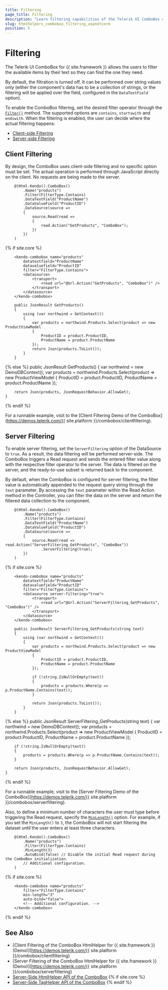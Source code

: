 ```yaml
---
title: Filtering
page_title: Filtering
description: "Learn filtering capabilities of the Telerik UI ComboBox component for {{ site.framework }}."
slug: htmlhelpers_combobox_filtering_aspnetcore
position: 5
---
```


# Filtering

The Telerik UI ComboBox for {{ site.framework }} allows the users to filter the available items by their text so they can find the one they need.

By default, the filtration is turned off. It can be performed over string values only (either the component's data has to be a collection of strings, or the filtering will be applied over the field, configured in the `DataTextField` option).

To enable the ComboBox filtering, set the desired filter operator through the [`Filter()`](/api/kendo.mvc.ui.fluent/comboboxbuilder#filtersystemstring) method. The supported options are `contains`, `startswith` and `endswith`. When the filtering is enabled, the user can decide where the actual filtering happens:

* [Client-side Filtering](#client-filtering)
* [Server-side Filtering](#server-filtering)

## Client Filtering 

By design, the ComboBox uses client-side filtering and no specific option must be set. The actual operation is performed through JavaScript directly on the client. No requests are being made to the server. 

```HtmlHelper
    @(Html.Kendo().ComboBox()
        .Name("products")
        .Filter(FilterType.Contains)
        .DataTextField("ProductName")
        .DataValueField("ProductID") 
        .DataSource(source =>
        {
            source.Read(read =>
            {
                read.Action("GetProducts", "ComboBox");
            })
        })
    )
```
{% if site.core %}
```TagHelper
    <kendo-combobox name="products"
        datatextfield="ProductName" 
        datavaluefield="ProductID"
        filter="FilterType.Contains">
        <datasource>
            <transport>
                <read url="@Url.Action("GetProducts", "ComboBox")" />
            </transport>
        </datasource>
    </kendo-combobox>
```
```Controller
    public JsonResult GetProducts()
    {
        using (var northwind = GetContext())
        {
            var products = northwind.Products.Select(product => new ProductViewModel
            {
                ProductID = product.ProductID,
                ProductName = product.ProductName
            });
            return Json(products.ToList());
        }
    }
```
{% else %}
    public JsonResult GetProducts()
    {
        var northwind = new DemoDBContext();
        var products = northwind.Products.Select(product => new ProductViewModel
        {
            ProductID = product.ProductID,
            ProductName = product.ProductName
        });

        return Json(products, JsonRequestBehavior.AllowGet);
    }
{% endif %}

For a runnable example, visit to the [Client Filtering Demo of the ComboBox](https://demos.telerik.com/{{ site.platform }}/combobox/clientfiltering).

## Server Filtering

To enable server filtering, set the `ServerFiltering` option of the DataSource to `true`. As a result, the data filtering will be performed server-side. The ComboBox triggers a Read request and sends the entered filter value along with the respective filter operator to the server. The data is filtered on the server, and the ready-to-use subset is returned back to the component.

By default, when the ComboBox is configured for server filtering, the filter value is automatically appended to the request query string through the `text` parameter. By accessing the `text` parameter within the Read Action method in the Controller, you can filter the data on the server and return the filtered data collection to the component.

```HtmlHelper
    @(Html.Kendo().ComboBox()
        .Name("products")
        .Filter(FilterType.Contains)
        .DataTextField("ProductName")
        .DataValueField("ProductID") 
        .DataSource(source =>
        {
            source.Read(read => read.Action("ServerFiltering_GetProducts", "ComboBox"))
                .ServerFiltering(true);
        })
    )
```
{% if site.core %}
```TagHelper
    <kendo-combobox name="products"
        datatextfield="ProductName" 
        datavaluefield="ProductID"
        filter="FilterType.Contains">
        <datasource server-filtering="true">
            <transport>
                <read url="@Url.Action("ServerFiltering_GetProducts", "ComboBox")" />
            </transport>
        </datasource>
    </kendo-combobox>
```
```Controller
    public JsonResult ServerFiltering_GetProducts(string text)
    {
        using (var northwind = GetContext())
        {
            var products = northwind.Products.Select(product => new ProductViewModel
            {
                ProductID = product.ProductID,
                ProductName = product.ProductName
            });

            if (!string.IsNullOrEmpty(text))
            {
                products = products.Where(p => p.ProductName.Contains(text));
            }

            return Json(products.ToList());
        }
    }
```
{% else %}
    public JsonResult ServerFiltering_GetProducts(string text)
    {
        var northwind = new DemoDBContext();
        var products = northwind.Products.Select(product => new ProductViewModel
        {
            ProductID = product.ProductID,
            ProductName = product.ProductName
        });

        if (!string.IsNullOrEmpty(text))
        {
            products = products.Where(p => p.ProductName.Contains(text));
        }

        return Json(products, JsonRequestBehavior.AllowGet);
    }
{% endif %}

For a runnable example, visit to the [Server Filtering Demo of the ComboBox](https://demos.telerik.com/{{ site.platform }}/combobox/serverfiltering).

Also, to define a minimum number of characters the user must type before triggering the Read request, specify the [`MinLength()`](/api/kendo.mvc.ui.fluent/comboboxbuilder#minlengthsystemdouble) option. For example, if you set the `MinLength()` to `3`, the ComboBox will not start filtering the dataset until the user enters at least three characters.

```HtmlHelper
    @(Html.Kendo().ComboBox()
        .Name("products")
        .Filter(FilterType.Contains)
        .MinLength(3)
        .AutoBind(false) // Disable the initial Read request during the ComboBox initialization.
        // Additional configuration.
    )
```
{% if site.core %}
```TagHelper
    <kendo-combobox name="products"
        filter="FilterType.Contains"
        min-length="3"
        auto-bind="false">
        <!-- Additional configuration. -->
    </kendo-combobox>
```
{% endif %}

## See Also

* [Client Filtering of the ComboBox HtmlHelper for {{ site.framework }} (Demo)](https://demos.telerik.com/{{ site.platform }}/combobox/clientfiltering)
* [Server Filtering of the ComboBox HtmlHelper for {{ site.framework }} (Demo)](https://demos.telerik.com/{{ site.platform }}/combobox/serverfiltering)
* [Server-Side HtmlHelper API of the ComboBox](/api/combobox)
{% if site.core %}
* [Server-Side TagHelper API of the ComboBox](/api/taghelpers/combobox)
{% endif %}
